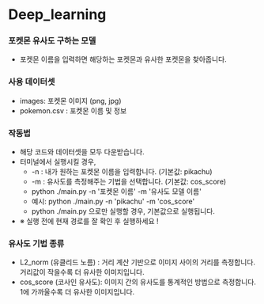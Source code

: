 # Deep_learning
### 포켓몬 유사도 구하는 모델
- 포켓몬 이름을 입력하면 해당하는 포켓몬과 유사한 포켓몬을 찾아줍니다.
### 사용 데이터셋
- images: 포켓몬 이미지 (png, jpg)
- pokemon.csv : 포켓몬 이름 및 정보
### 작동법
- 해당 코드와 데이터셋을 모두 다운받습니다.
- 터미널에서 실행시킬 경우,
    - -n : 내가 원하는 포켓몬 이름을 입력합니다. (기본값: pikachu)
    - -m : 유사도를 측정해주는 기법을 선택합니다. (기본값: cos_score)
    - python ./main.py -n '포켓몬 이름' -m '유사도 모델 이름'
    - 예시: python ./main.py -n 'pikachu' -m 'cos_score'
    - python ./main.py 으로만 실행할 경우, 기본값으로 실행됩니다.
- ※ 실행 전에 현재 경로를 잘 확인 후 실행하세요 !
### 유사도 기법 종류
- L2_norm (유클리드 노름) : 거리 계산 기반으로 이미지 사이의 거리를 측정합니다. 거리값이 작을수록 더 유사한 이미지입니다.
- cos_score (코사인 유사도): 이미지 간의 유사도를 통계적인 방법으로 측정합니다. 1에 가까울수록 더 유사한 이미지입니다.


